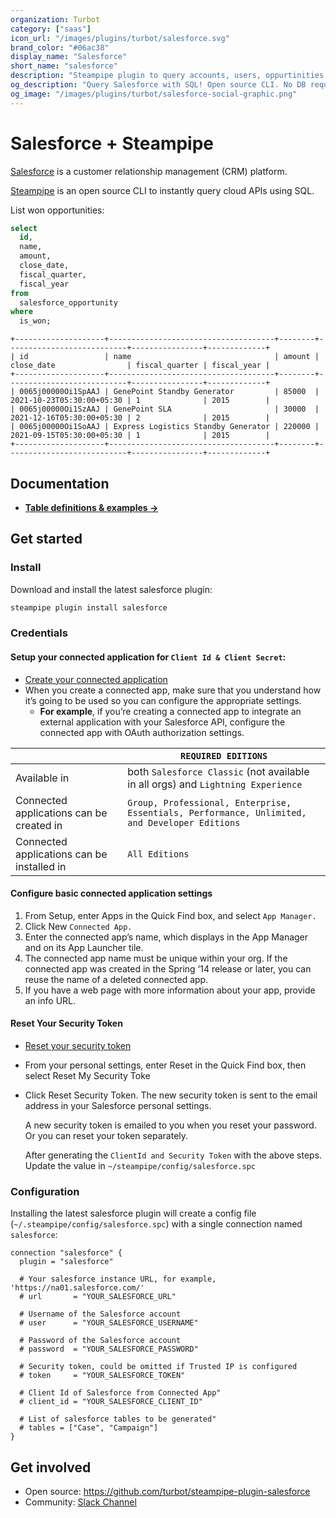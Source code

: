 ```yaml
---
organization: Turbot
category: ["saas"]
icon_url: "/images/plugins/turbot/salesforce.svg"
brand_color: "#06ac38"
display_name: "Salesforce"
short_name: "salesforce"
description: "Steampipe plugin to query accounts, users, oppurtinities and more from your Salesforce instance."
og_description: "Query Salesforce with SQL! Open source CLI. No DB required."
og_image: "/images/plugins/turbot/salesforce-social-graphic.png"
---
```


# Salesforce + Steampipe

[Salesforce](https://www.salesforce.com/) is a customer relationship management (CRM) platform.

[Steampipe](https://steampipe.io) is an open source CLI to instantly query cloud APIs using SQL.

List won opportunities:

```sql
select
  id,
  name,
  amount,
  close_date,
  fiscal_quarter,
  fiscal_year
from
  salesforce_opportunity
where
  is_won;
```

```
+--------------------+-------------------------------------+--------+---------------------------+----------------+-------------+
| id                 | name                                | amount | close_date                | fiscal_quarter | fiscal_year |
+--------------------+-------------------------------------+--------+---------------------------+----------------+-------------+
| 0065j00000Oi1SpAAJ | GenePoint Standby Generator         | 85000  | 2021-10-23T05:30:00+05:30 | 1              | 2015        |
| 0065j00000Oi1SzAAJ | GenePoint SLA                       | 30000  | 2021-12-16T05:30:00+05:30 | 2              | 2015        |
| 0065j00000Oi1SoAAJ | Express Logistics Standby Generator | 220000 | 2021-09-15T05:30:00+05:30 | 1              | 2015        |
+--------------------+-------------------------------------+--------+---------------------------+----------------+-------------+
```

## Documentation

- **[Table definitions & examples →](/plugins/turbot/salesforce/tables)**

## Get started

### Install

Download and install the latest salesforce plugin:

```bash
steampipe plugin install salesforce
```

### Credentials

#### Setup your connected application for `Client Id & Client Secret`:

- [Create your connected application](https://trailhead.salesforce.com/en/content/learn/projects/build-a-connected-app-for-api-integration/create-a-connected-app)
- When you create a connected app, make sure that you understand how it’s going to be used so you can configure the appropriate settings.
  - **For example**, if you’re creating a connected app to integrate an external application with your Salesforce API, configure the connected app with OAuth authorization settings.

|                                            | `REQUIRED EDITIONS`                                                                           |
| ------------------------------------------ | --------------------------------------------------------------------------------------------- |
| Available in                               | both `Salesforce Classic` (not available in all orgs) and `Lightning Experience`              |
| Connected applications can be created in   | `Group, Professional, Enterprise, Essentials, Performance, Unlimited, and Developer Editions` |
| Connected applications can be installed in | `All Editions`                                                                                |

#### Configure basic connected application settings

1. From Setup, enter Apps in the Quick Find box, and select `App Manager.`
2. Click New `Connected App.`
3. Enter the connected app’s name, which displays in the App Manager and on its App Launcher tile.
4. The connected app name must be unique within your org. If the connected app was created in the Spring ‘14 release or later, you can reuse the name of a deleted connected app.
5. If you have a web page with more information about your app, provide an info URL.

#### Reset Your Security Token

- [Reset your security token](https://help.salesforce.com/articleView?id=user_security_token.htm&type=5)
- From your personal settings, enter Reset in the Quick Find box, then select Reset My Security Toke
- Click Reset Security Token. The new security token is sent to the email address in your Salesforce personal settings.

  A new security token is emailed to you when you reset your password. Or you can reset your token separately.

  After generating the `ClientId and Security Token` with the above steps. Update the value in `~/steampipe/config/salesforce.spc`

### Configuration

Installing the latest salesforce plugin will create a config file (`~/.steampipe/config/salesforce.spc`) with a single connection named `salesforce`:

```hcl
connection "salesforce" {
  plugin = "salesforce"

  # Your salesforce instance URL, for example, 'https://na01.salesforce.com/'
  # url       = "YOUR_SALESFORCE_URL"

  # Username of the Salesforce account
  # user      = "YOUR_SALESFORCE_USERNAME"

  # Password of the Salesforce account
  # password  = "YOUR_SALESFORCE_PASSWORD"

  # Security token, could be omitted if Trusted IP is configured
  # token     = "YOUR_SALESFORCE_TOKEN"

  # Client Id of Salesforce from Connected App"
  # client_id = "YOUR_SALESFORCE_CLIENT_ID"

  # List of salesforce tables to be generated"
  # tables = ["Case", "Campaign"]
}
```

## Get involved

- Open source: https://github.com/turbot/steampipe-plugin-salesforce
- Community: [Slack Channel](https://steampipe.io/community/join)
